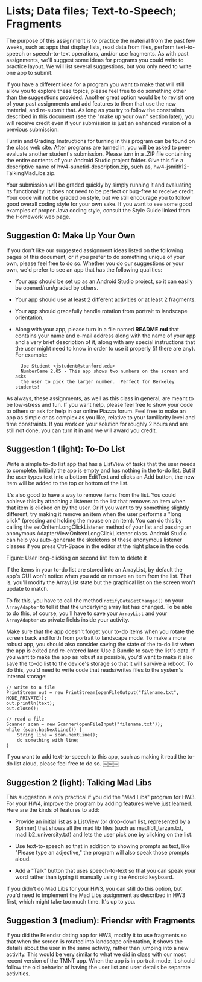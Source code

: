 # Lists; Data files; Text-to-Speech; Fragments

The purpose of this assignment is to practice the material from the past few weeks, such as apps that display lists, read data from files, perform text-to-speech or speech-to-text operations, and/or use fragments. As with past assignments, we'll suggest some ideas for programs you could write to practice layout. We will list several suggestions, but you only need to write one app to submit.

If you have a different idea for a program you want to make that will still allow you to explore these topics, please feel free to do something other than the suggestions provided. Another great option would be to revisit one of your past assignments and add features to them that use the new material, and re-submit that. As long as you try to follow the constraints described in this document (see the "make up your own" section later), you will receive credit even if your submission is just an enhanced version of a previous submission.

Turnin and Grading:
Instructions for turning in this program can be found on the class web site. After programs are turned in, you will be asked to peer-evaluate another student's submission.
Please turn in a .ZIP file containing the entire contents of your Android Studio project folder. Give this file a descriptive name of hw4-sunetid-description.zip, such as, hw4-jsmith12-TalkingMadLibs.zip.

Your submission will be graded quickly by simply running it and evaluating its functionality. It does not need to be perfect or bug-free to receive credit. Your code will not be graded on style, but we still encourage you to follow good overall coding style for your own sake. If you want to see some good examples of proper Java coding style, consult the Style Guide linked from the Homework web page.

## Suggestion 0: Make Up Your Own

If you don't like our suggested assignment ideas listed on the following pages of this document, or if you prefer to do something unique of your own, please feel free to do so. Whether you do our suggestions or your own, we'd prefer to see an app that has the following qualities:

- Your app should be set up as an Android Studio project, so it can easily be opened/run/graded by others.
- Your app should use at least 2 different activities or at least 2 fragments.
- Your app should gracefully handle rotation from portrait to landscape orientation.
- Along with your app, please turn in a file named **README.md** that contains your name and e-mail address along with the name of your app and a very brief description of it, along with any special instructions that the user might need to know in order to use it properly (if there are any). For example:

        Joe Student <jstudent@stanford.edu>
        NumberGame 2.05 - This app shows two numbers on the screen and asks
        the user to pick the larger number.  Perfect for Berkeley students!

As always, these assignments, as well as this class in general, are meant to be low-stress and fun. If you want help, please feel free to show your code to others or ask for help in our online Piazza forum. Feel free to make an app as simple or as complex as you like, relative to your familiarity level and time constraints. If you work on your solution for roughly 2 hours and are still not done, you can turn it in and we will award you credit.

## Suggestion 1 (light): To-Do List

Write a simple to-do list app that has a ListView of tasks that the user needs to complete. Initially the app is empty and has nothing in the to-do list. But if the user types text into a bottom EditText and clicks an Add button, the new item will be added to the top or bottom of the list.

It's also good to have a way to remove items from the list. You could achieve this by attaching a listener to the list that removes an item when that item is clicked on by the user. Or if you want to try something slightly different, try making it remove an item when the user performs a "long click" (pressing and holding the mouse on an item). You can do this by calling the setOnItemLongClickListener method of your list and passing an anonymous AdapterView.OnItemLongClickListener class. Android Studio can help you auto-generate the skeletons of these anonymous listener classes if you press Ctrl-Space in the editor at the right place in the code.

Figure: User long-clicking on second list item to delete it

If the items in your to-do list are stored into an ArrayList, by default the app's GUI won't notice when you add or remove an item from the list. That is, you'll modify the ArrayList state but the graphical list on the screen won't update to match.

To fix this, you have to call the method `notifyDataSetChanged()` on your `ArrayAdapter` to tell it that the underlying array list has changed. To be able to do this, of course, you'll have to save your `ArrayList` and your `ArrayAdapter` as private fields inside your activity.

Make sure that the app doesn't forget your to-do items when you rotate the screen back and forth from portrait to landscape mode. To make a more robust app, you should also consider saving the state of the to-do list when the app is exited and re-entered later. Use a Bundle to save the list's data. If you want to make the app as robust as possible, you'd want to make it also save the to-do list to the device's storage so that it will survive a reboot. To do this, you'd need to write code that reads/writes files to the system's internal storage:

    // write to a file
    PrintStream out = new PrintStream(openFileOutput("filename.txt", MODE_PRIVATE));
    out.println(text);
    out.close();
    
    // read a file
    Scanner scan = new Scanner(openFileInput("filename.txt"));
    while (scan.hasNextLine()) {
        String line = scan.nextLine();
        do something with line;
    }

If you want to add text-to-speech to this app, such as making it read the to-do list aloud, please feel free to do so.
￼￼￼
## Suggestion 2 (light): Talking Mad Libs

This suggestion is only practical if you did the "Mad Libs" program for HW3. For your HW4, improve the program by adding features we've just learned. Here are the kinds of features to add:

- Provide an initial list as a ListView (or drop-down list, represented by a Spinner) that shows all the mad lib files (such as madlib1_tarzan.txt, madlib2_university.txt) and lets the user pick one by clicking on the list.

- Use text-to-speech so that in addition to showing prompts as text, like "Please type an adjective," the program will also speak those prompts aloud.

- Add a "Talk" button that uses speech-to-text so that you can speak your word rather than typing it manually using the Android keyboard.

If you didn't do Mad Libs for your HW3, you can still do this option, but you'd need to implement the Mad Libs assignment as described in HW3 first, which might take too much time. It's up to you.

## Suggestion 3 (medium): Friendsr with Fragments

If you did the Friendsr dating app for HW3, modify it to use fragments so that when the screen is rotated into landscape orientation, it shows the details about the user in the same activity, rather than jumping into a new activity. This would be very similar to what we did in class with our most recent version of the TMNT app. When the app is in portrait mode, it should follow the old behavior of having the user list and user details be separate activities.
